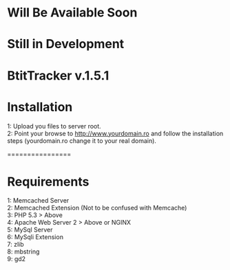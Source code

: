 Will Be Available Soon
================

Still in Development
================

<h1>BtitTracker v.1.5.1</h1>

Installation
================

1: Upload you files to server root.
<br />
2: Point your browse to http://www.yourdomain.ro and follow the installation steps (yourdomain.ro change it to your real domain). 

================

Requirements
================
1: Memcached Server
<br />
2: Memcached Extension (Not to be confused with Memcache)
<br />
3: PHP 5.3 > Above
<br />
4: Apache Web Server 2 > Above or NGINX
<br />
5: MySql Server
<br />
6: MySqli Extension
<br />
7: zlib
<br />
8: mbstring
<br />
9: gd2


